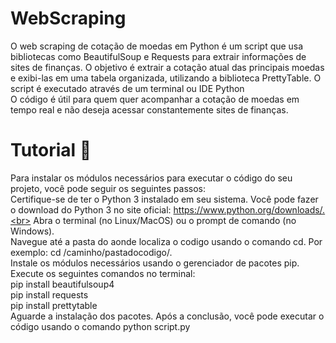 # WebScraping
O web scraping de cotação de moedas em Python é um script que usa bibliotecas como BeautifulSoup e Requests para extrair informações de sites de finanças. O objetivo é extrair a cotação atual das principais moedas e exibi-las em uma tabela organizada, utilizando a biblioteca PrettyTable. O script é executado através de um terminal ou IDE Python<br>
O código é útil para quem quer acompanhar a cotação de moedas em tempo real e não deseja acessar constantemente sites de finanças.
# Tutorial 📖
Para instalar os módulos necessários para executar o código do seu projeto, você pode seguir os seguintes passos:<br>
Certifique-se de ter o Python 3 instalado em seu sistema. Você pode fazer o download do Python 3 no site oficial: https://www.python.org/downloads/.<br>
Abra o terminal (no Linux/MacOS) ou o prompt de comando (no Windows).<br>
Navegue até a pasta do aonde localiza o codigo usando o comando cd. Por exemplo: cd /caminho/pastadocodigo/.<br>
Instale os módulos necessários usando o gerenciador de pacotes pip. Execute os seguintes comandos no terminal:<br>
pip install beautifulsoup4<br>
pip install requests<br>
pip install prettytable<br>
Aguarde a instalação dos pacotes. Após a conclusão, você pode executar o código usando o comando python script.py
